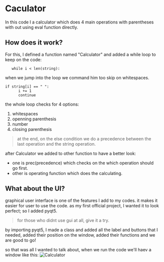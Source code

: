 # Caculator
In this code I a calculator which does 4 main operations with parentheses with out using eval function directly.

## How does it work?
For this, I defined a function named "Calculator" and added a while loop to keep on the code:
```
   while i < len(string):
```
when we jump into the loop we command him too skip on whitespaces.
```
if string[i] == " ":
      i += 1
      continue
```
the whole loop checks for 4 options:
1. whitespaces
2. openning parenthesis
3. number
4. closing parenthesis
> at the end, on the else condition we do a precedence between the last operation and the string operation.

after Calculator we added to other function to have a better look:
- one is prec(precedence) which checks on the which operation should go first.
- other is operating function which does the calculating.

## What about the UI?
graphical user interface is one of the features I add to my codes. it makes it easier for user to use the code.
as my first official project, I wanted it to look perfect; so I added pyqt5.
> for those who didnt use gui at all, give it a try.

by importing pyqt5, I made a class and added all the label and buttons that I needed,
added their position on the window, added their functions and we are good to go!


so that was all I wanted to talk about, when we run the code we'll haev a window like this:
![Calculator](https://user-images.githubusercontent.com/108475573/178185745-f410feed-8e7b-46e2-af41-daa6cd140f1f.png)

